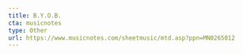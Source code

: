 ```yaml
---
title: B.Y.O.B.
cta: musicnotes
type: Other
url: https://www.musicnotes.com/sheetmusic/mtd.asp?ppn=MN0265012
---
```


